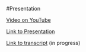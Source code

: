 #Presentation

[Video on YouTube](https://www.youtube.com/watch?v=jYyijnw08sU&feature=youtu.be)

[Link to Presentation](https://smarrti.github.io/rs-presentation/index.html#/)

[Link to transcript](#) (in progress)
